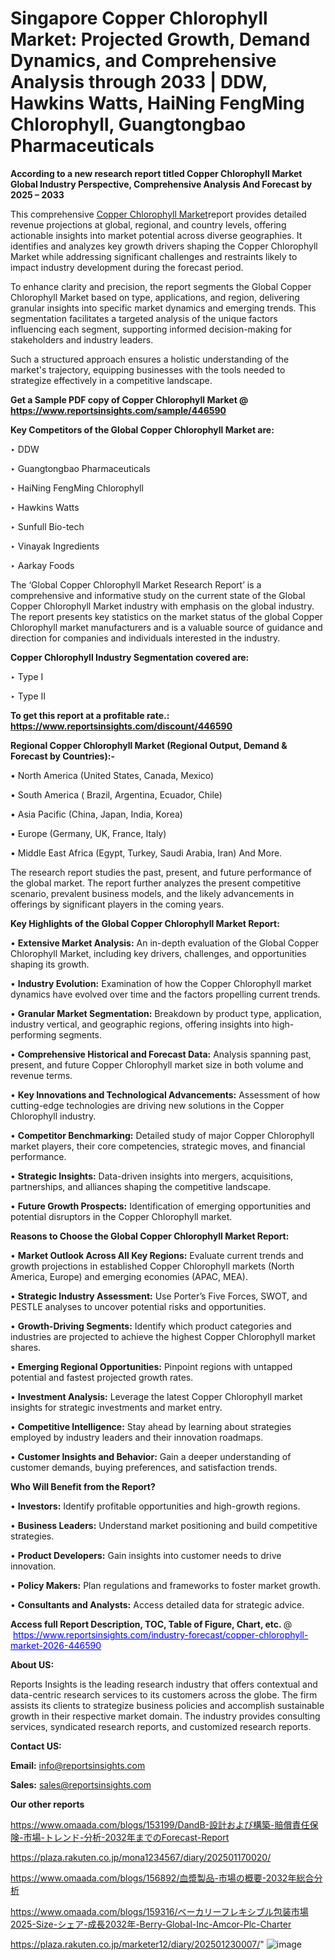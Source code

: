 # Singapore Copper Chlorophyll Market: Projected Growth, Demand Dynamics, and Comprehensive Analysis through 2033 | DDW, Hawkins Watts, HaiNing FengMing Chlorophyll, Guangtongbao Pharmaceuticals

<strong>According to a new research report titled Copper Chlorophyll Market Global Industry Perspective, Comprehensive Analysis And Forecast by 2025 – 2033</strong>

This comprehensive <a href=https://www.reportsinsights.com/sample/446590>Copper Chlorophyll Market</a>report provides detailed revenue projections at global, regional, and country levels, offering actionable insights into market potential across diverse geographies. It identifies and analyzes key growth drivers shaping the Copper Chlorophyll Market while addressing significant challenges and restraints likely to impact industry development during the forecast period.

To enhance clarity and precision, the report segments the Global Copper Chlorophyll Market based on type, applications, and region, delivering granular insights into specific market dynamics and emerging trends. This segmentation facilitates a targeted analysis of the unique factors influencing each segment, supporting informed decision-making for stakeholders and industry leaders.

Such a structured approach ensures a holistic understanding of the market's trajectory, equipping businesses with the tools needed to strategize effectively in a competitive landscape.

<strong>Get a Sample PDF copy of Copper Chlorophyll Market </strong><strong>@<a href=https://www.reportsinsights.com/sample/446590 style=color:#0000ff;> https://www.reportsinsights.com/sample/446590</a></strong></font>

<strong>Key Competitors of the Global Copper Chlorophyll Market are:</strong>

‣ DDW

‣ Guangtongbao Pharmaceuticals

‣ HaiNing FengMing Chlorophyll

‣ Hawkins Watts

‣ Sunfull Bio-tech

‣ Vinayak Ingredients

‣ Aarkay Foods

The ‘Global Copper Chlorophyll Market Research Report’ is a comprehensive and informative study on the current state of the Global Copper Chlorophyll Market industry with emphasis on the global industry. The report presents key statistics on the market status of the global Copper Chlorophyll market manufacturers and is a valuable source of guidance and direction for companies and individuals interested in the industry.

<strong>Copper Chlorophyll Industry Segmentation covered are:</strong>

‣ Type I

‣ Type II

<strong>To get this report at a profitable rate.: <a href=https://www.reportsinsights.com/discount/446590 style=color:#0000ff;>https://www.reportsinsights.com/discount/446590</a></strong></font>

<strong>Regional Copper Chlorophyll Market (Regional Output, Demand &amp; Forecast by Countries):-</strong>

• North America (United States, Canada, Mexico)

• South America ( Brazil, Argentina, Ecuador, Chile)

• Asia Pacific (China, Japan, India, Korea)

• Europe (Germany, UK, France, Italy)

• Middle East Africa (Egypt, Turkey, Saudi Arabia, Iran) And More.

The research report studies the past, present, and future performance of the global market. The report further analyzes the present competitive scenario, prevalent business models, and the likely advancements in offerings by significant players in the coming years.

<strong>Key Highlights of the Global Copper Chlorophyll Market Report:</strong>

• <strong>Extensive Market Analysis:</strong> An in-depth evaluation of the Global Copper Chlorophyll Market, including key drivers, challenges, and opportunities shaping its growth.

• <strong>Industry Evolution:</strong> Examination of how the Copper Chlorophyll market dynamics have evolved over time and the factors propelling current trends.

• <strong>Granular Market Segmentation:</strong> Breakdown by product type, application, industry vertical, and geographic regions, offering insights into high-performing segments.

• <strong>Comprehensive Historical and Forecast Data:</strong> Analysis spanning past, present, and future Copper Chlorophyll market size in both volume and revenue terms.

• <strong>Key Innovations and Technological Advancements:</strong> Assessment of how cutting-edge technologies are driving new solutions in the Copper Chlorophyll industry.

• <strong>Competitor Benchmarking:</strong> Detailed study of major Copper Chlorophyll market players, their core competencies, strategic moves, and financial performance.

• <strong>Strategic Insights:</strong> Data-driven insights into mergers, acquisitions, partnerships, and alliances shaping the competitive landscape.

• <strong>Future Growth Prospects:</strong> Identification of emerging opportunities and potential disruptors in the Copper Chlorophyll market.

<strong>Reasons to Choose the Global Copper Chlorophyll Market Report:</strong>

• <strong>Market Outlook Across All Key Regions:</strong> Evaluate current trends and growth projections in established Copper Chlorophyll markets (North America, Europe) and emerging economies (APAC, MEA).

• <strong>Strategic Industry Assessment:</strong> Use Porter’s Five Forces, SWOT, and PESTLE analyses to uncover potential risks and opportunities.

• <strong>Growth-Driving Segments:</strong> Identify which product categories and industries are projected to achieve the highest Copper Chlorophyll market shares.

• <strong>Emerging Regional Opportunities:</strong> Pinpoint regions with untapped potential and fastest projected growth rates.

• <strong>Investment Analysis:</strong> Leverage the latest Copper Chlorophyll market insights for strategic investments and market entry.

• <strong>Competitive Intelligence:</strong> Stay ahead by learning about strategies employed by industry leaders and their innovation roadmaps.

• <strong>Customer Insights and Behavior:</strong> Gain a deeper understanding of customer demands, buying preferences, and satisfaction trends.

<strong>Who Will Benefit from the Report?</strong>

• <strong>Investors:</strong> Identify profitable opportunities and high-growth regions.

• <strong>Business Leaders:</strong> Understand market positioning and build competitive strategies.

• <strong>Product Developers:</strong> Gain insights into customer needs to drive innovation.

• <strong>Policy Makers:</strong> Plan regulations and frameworks to foster market growth.

• <strong>Consultants and Analysts:</strong> Access detailed data for strategic advice.
</ul>
<strong>Access full Report Description, TOC, Table of Figure, Chart, etc. </strong>@  <a href=https://www.reportsinsights.com/industry-forecast/copper-chlorophyll-market-2026-446590 style=color:#0000ff;>https://www.reportsinsights.com/industry-forecast/copper-chlorophyll-market-2026-446590</a></font>

<strong><strong>About US</strong>:</strong>

Reports Insights is the leading research industry that offers contextual and data-centric research services to its customers across the globe. The firm assists its clients to strategize business policies and accomplish sustainable growth in their respective market domain. The industry provides consulting services, syndicated research reports, and customized research reports.

<strong>Contact US:</strong>

<p class=""""><b>Email:</b> <a href=mailto:info@reportsinsights.com>info@reportsinsights.com</a></p>
<p class=""""><b>Sales:</b> <a href=mailto:sales@reportsinsights.com>sales@reportsinsights.com</a></p>

<strong>Our other reports</strong>

<a href=https://www.omaada.com/blogs/153199/DandB-設計および構築-賠償責任保険-市場-トレンド-分析-2032年までのForecast-Report>https://www.omaada.com/blogs/153199/DandB-設計および構築-賠償責任保険-市場-トレンド-分析-2032年までのForecast-Report</a>

<a href=https://plaza.rakuten.co.jp/mona1234567/diary/202501170020/>https://plaza.rakuten.co.jp/mona1234567/diary/202501170020/</a>

<a href=https://www.omaada.com/blogs/156892/血漿製品-市場の概要-2032年総合分析>https://www.omaada.com/blogs/156892/血漿製品-市場の概要-2032年総合分析</a>

<a href=https://www.omaada.com/blogs/159316/ベーカリーフレキシブル包装市場2025-Size-シェア-成長2032年-Berry-Global-Inc-Amcor-Plc-Charter>https://www.omaada.com/blogs/159316/ベーカリーフレキシブル包装市場2025-Size-シェア-成長2032年-Berry-Global-Inc-Amcor-Plc-Charter</a>

<a href=https://plaza.rakuten.co.jp/marketer12/diary/202501230007/>https://plaza.rakuten.co.jp/marketer12/diary/202501230007/</a>"
![image](https://github.com/user-attachments/assets/e0673363-ba6b-40db-bdc0-05b9ecdc2ff5)
